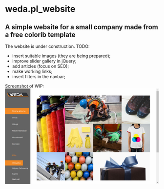 # weda.pl_website

## A simple website for a small company made from a free colorib template

The website is under construction. 
TODO:
* insert suitable images (they are being prepared);
* improve slider gallery in jQuery;
* add articles (focus on SEO);
* make working links;
* insert filters in the navbar;

Screenshot of WIP:
![alt text](/assets/img/sample_screenshop.png)
